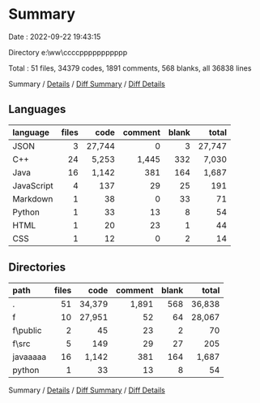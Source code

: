 # Summary

Date : 2022-09-22 19:43:15

Directory e:\\ww\\ccccppppppppppp

Total : 51 files,  34379 codes, 1891 comments, 568 blanks, all 36838 lines

Summary / [Details](details.md) / [Diff Summary](diff.md) / [Diff Details](diff-details.md)

## Languages
| language | files | code | comment | blank | total |
| :--- | ---: | ---: | ---: | ---: | ---: |
| JSON | 3 | 27,744 | 0 | 3 | 27,747 |
| C++ | 24 | 5,253 | 1,445 | 332 | 7,030 |
| Java | 16 | 1,142 | 381 | 164 | 1,687 |
| JavaScript | 4 | 137 | 29 | 25 | 191 |
| Markdown | 1 | 38 | 0 | 33 | 71 |
| Python | 1 | 33 | 13 | 8 | 54 |
| HTML | 1 | 20 | 23 | 1 | 44 |
| CSS | 1 | 12 | 0 | 2 | 14 |

## Directories
| path | files | code | comment | blank | total |
| :--- | ---: | ---: | ---: | ---: | ---: |
| . | 51 | 34,379 | 1,891 | 568 | 36,838 |
| f | 10 | 27,951 | 52 | 64 | 28,067 |
| f\\public | 2 | 45 | 23 | 2 | 70 |
| f\\src | 5 | 149 | 29 | 27 | 205 |
| javaaaaa | 16 | 1,142 | 381 | 164 | 1,687 |
| python | 1 | 33 | 13 | 8 | 54 |

Summary / [Details](details.md) / [Diff Summary](diff.md) / [Diff Details](diff-details.md)
